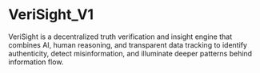# VeriSight_V1
VeriSight is a decentralized truth verification and insight engine that combines AI, human reasoning, and transparent data tracking to identify authenticity, detect misinformation, and illuminate deeper patterns behind information flow.

